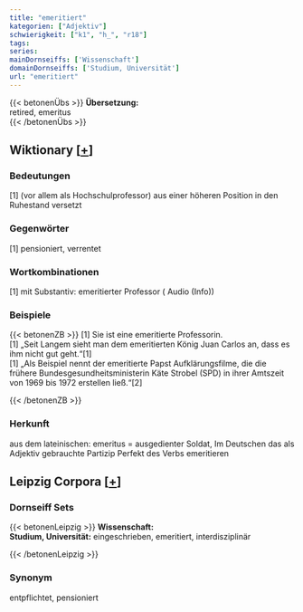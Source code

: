 ```yaml
---
title: "emeritiert"
kategorien: ["Adjektiv"]
schwierigkeit: ["k1", "h_", "r18"]
tags:
series:
mainDornseiffs: ['Wissenschaft']
domainDornseiffs: ['Studium, Universität']
url: "emeritiert"
---
```


{{< betonenÜbs >}}
**Übersetzung:**  
retired, emeritus  
{{< /betonenÜbs >}}

## Wiktionary [[+](https://de.wiktionary.org/wiki/emeritiert)]

### Bedeutungen
[1] (vor allem als Hochschulprofessor) aus einer höheren Position in den Ruhestand versetzt  

### Gegenwörter
[1] pensioniert, verrentet  

### Wortkombinationen
[1] mit Substantiv: emeritierter Professor ( Audio (Info))  

### Beispiele
{{< betonenZB >}}
[1] Sie ist eine emeritierte Professorin.  
[1] „Seit Langem sieht man dem emeritierten König Juan Carlos an, dass es ihm nicht gut geht.“[1]  
[1] „Als Beispiel nennt der emeritierte Papst Aufklärungsfilme, die die frühere Bundesgesundheitsministerin Käte Strobel (SPD) in ihrer Amtszeit von 1969 bis 1972 erstellen ließ.“[2]  

{{< /betonenZB >}}
### Herkunft
aus dem lateinischen: emeritus = ausgedienter Soldat, Im Deutschen das als Adjektiv gebrauchte Partizip Perfekt des Verbs emeritieren  


## Leipzig Corpora [[+](https://corpora.uni-leipzig.de/en/res?word=emeritiert&corpusId=deu_newscrawl-public_2018)]

### Dornseiff Sets
{{< betonenLeipzig >}}
**Wissenschaft:**  
**Studium, Universität:** eingeschrieben, emeritiert, interdisziplinär  

{{< /betonenLeipzig >}}

### Synonym
entpflichtet, pensioniert

